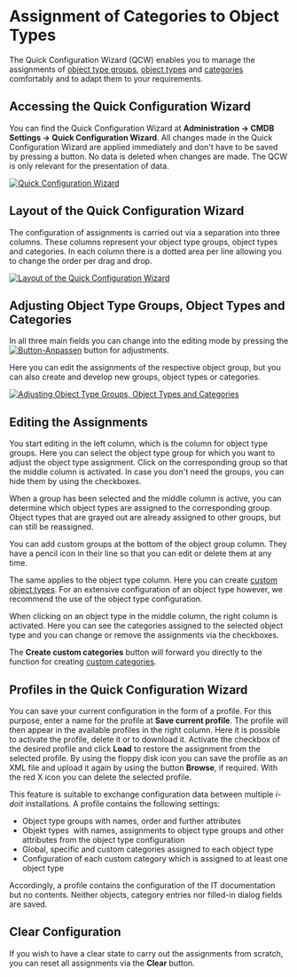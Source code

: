 # Assignment of Categories to Object Types

The Quick Configuration Wizard (QCW) enables you to manage the assignments of [object type groups](../glossary.md), [object types](../glossary.md) and [categories](../glossary.md) comfortably and to adapt them to your requirements.

Accessing the Quick Configuration Wizard
----------------------------------------

You can find the Quick Configuration Wizard at **Administration → CMDB Settings → Quick Configuration Wizard**. All changes made in the Quick Configuration Wizard are applied immediately and don't have to be saved by pressing a button. No data is deleted when changes are made. The QCW is only relevant for the presentation of data.

[![Quick Configuration Wizard](../assets/images/en/basics/assignment-of-categories-to-object-types/1-aoctot.png)](../assets/images/en/basics/assignment-of-categories-to-object-types/1-aoctot.png)

Layout of the Quick Configuration Wizard
----------------------------------------

The configuration of assignments is carried out via a separation into three columns. These columns represent your object type groups, object types and categories. In each column there is a dotted area per line allowing you to change the order per drag and drop.

[![Layout of the Quick Configuration Wizard](../assets/images/en/basics/assignment-of-categories-to-object-types/2-aoctot.png)](../assets/images/en/basics/assignment-of-categories-to-object-types/2-aoctot.png)

Adjusting Object Type Groups, Object Types and Categories
---------------------------------------------------------

In all three main fields you can change into the editing mode by pressing the [![Button-Anpassen](../assets/images/en/basics/assignment-of-categories-to-object-types/3-aoctot.png)](../assets/images/en/basics/assignment-of-categories-to-object-types/3-aoctot.png) button for adjustments.

Here you can edit the assignments of the respective object group, but you can also create and develop new groups, object types or categories.

[![Adjusting Object Type Groups, Object Types and Categories](../assets/images/en/basics/assignment-of-categories-to-object-types/4-aoctot.png)](../assets/images/en/basics/assignment-of-categories-to-object-types/4-aoctot.png)

Editing the Assignments
-----------------------

You start editing in the left column, which is the column for object type groups. Here you can select the object type group for which you want to adjust the object type assignment. Click on the corresponding group so that the middle column is activated. In case you don't need the groups, you can hide them by using the checkboxes.

When a group has been selected and the middle column is active, you can determine which object types are assigned to the corresponding group. Object types that are grayed out are already assigned to other groups, but can still be reassigned.

You can add custom groups at the bottom of the object group column. They have a pencil icon in their line so that you can edit or delete them at any time.

The same applies to the object type column. Here you can create [custom object types](./custom-object-types.md). For an extensive configuration of an object type however, we recommend the use of the object type configuration.

When clicking on an object type in the middle column, the right column is activated. Here you can see the categories assigned to the selected object type and you can change or remove the assignments via the checkboxes.

The **Create custom categories** button will forward you directly to the function for creating [custom categories](./custom-categories.md).

Profiles in the Quick Configuration Wizard
------------------------------------------

You can save your current configuration in the form of a profile. For this purpose, enter a name for the profile at **Save current profile**. The profile will then appear in the available profiles in the right column. Here it is possible to activate the profile, delete it or to download it. Activate the checkbox of the desired profile and click **Load** to restore the assignment from the selected profile. By using the floppy disk icon you can save the profile as an XML file and upload it again by using the button **Browse**, if required. With the red X icon you can delete the selected profile.

This feature is suitable to exchange configuration data between multiple _i-doit_ installations. A profile contains the following settings:

*   Object type groups with names, order and further attributes
*   Objekt types  with names, assignments to object type groups and other attributes from the object type configuration
*   Global, specific and custom categories assigned to each object type
*   Configuration of each custom category which is assigned to at least one object type

Accordingly, a profile contains the configuration of the IT documentation but no contents. Neither objects, category entries nor filled-in dialog fields are saved.

Clear Configuration
-------------------

If you wish to have a clear state to carry out the assignments from scratch, you can reset all assignments via the **Clear** button.
